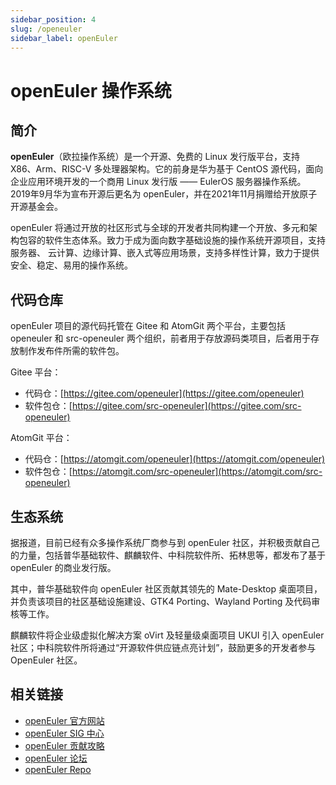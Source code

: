 ```yaml
---
sidebar_position: 4
slug: /openeuler
sidebar_label: openEuler
---
```


# openEuler 操作系统



## 简介

**openEuler**（欧拉操作系统）是一个开源、免费的 Linux 发行版平台，支持 X86、Arm、RISC-V 多处理器架构。它的前身是华为基于 CentOS 源代码，面向企业应用环境开发的一个商用 Linux 发行版 —— EulerOS 服务器操作系统。2019年9月华为宣布开源后更名为 openEuler，并在2021年11月捐赠给开放原子开源基金会。

openEuler 将通过开放的社区形式与全球的开发者共同构建一个开放、多元和架构包容的软件生态体系。致力于成为面向数字基础设施的操作系统开源项目，支持服务器、 云计算、边缘计算、嵌入式等应用场景，支持多样性计算，致力于提供安全、稳定、易用的操作系统。



## 代码仓库

openEuler 项目的源代码托管在 Gitee 和 AtomGit 两个平台，主要包括 openeuler 和 src-openeuler 两个组织，前者用于存放源码类项目，后者用于存放制作发布件所需的软件包。

Gitee 平台：

- 代码仓：[https://gitee.com/openeuler](https://gitee.com/openeuler)
- 软件包仓：[https://gitee.com/src-openeuler](https://gitee.com/src-openeuler)

AtomGit 平台：

- 代码仓：[https://atomgit.com/openeuler](https://atomgit.com/openeuler)
- 软件包仓：[https://atomgit.com/src-openeuler](https://atomgit.com/src-openeuler)



## 生态系统

据报道，目前已经有众多操作系统厂商参与到 openEuler 社区，并积极贡献自己的力量，包括普华基础软件、麒麟软件、中科院软件所、拓林思等，都发布了基于 openEuler 的商业发行版。

其中，普华基础软件向 openEuler 社区贡献其领先的 Mate-Desktop 桌面项目，并负责该项目的社区基础设施建设、GTK4 Porting、Wayland Porting 及代码审核等工作。

麒麟软件将企业级虚拟化解决方案 oVirt 及轻量级桌面项目 UKUI 引入 openEuler 社区；中科院软件所将通过“开源软件供应链点亮计划”，鼓励更多的开发者参与 OpenEuler 社区。



## 相关链接

- [openEuler 官方网站](https://www.openeuler.org/)
- [openEuler SIG 中心](https://www.openeuler.org/zh/sig/sig-list/)
- [openEuler 贡献攻略](https://www.openeuler.org/zh/community/contribution/detail.html)
- [openEuler 论坛](https://forum.openeuler.org/)
- [openEuler Repo](https://repo.openeuler.org/)

